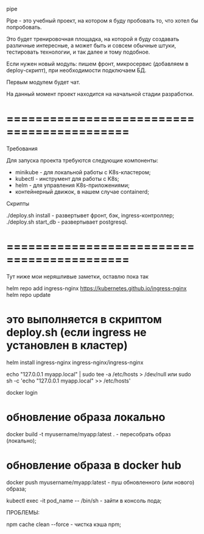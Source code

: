 pipe

Pipe - это учебный проект, на котором я буду пробовать то, что хотел бы попробовать.

Это будет тренировочная площадка, на которой я буду создавать различные интересные, а может быть и совсем обычные штуки, тестировать технологии, и так далее и тому подобное.

Если нужен новый модуль: пишем фронт, микросервис (добавляем в deploy-скрипт), при необходимости подключаем БД.

Первым модулем будет чат.

На данный момент проект находится на начальной стадии разработки.

# ===========================================

Требования

Для запуска проекта требуются следующие компоненты:

- minikube - для локальной работы с K8s-кластером;
- kubectl - инструмент для работы с K8s;
- helm - для управления K8s-приложениями;
- контейнерный движок, в нашем случае containerd;

Скрипты

./deploy.sh install - развертывет фронт, бэк, ingress-контроллер;
./deploy.sh start_db - развертывает postgresql.

# ===========================================

Тут ниже мои неряшливые заметки, оставлю пока так

helm repo add ingress-nginx https://kubernetes.github.io/ingress-nginx
helm repo update

# это выполняется в скриптом deploy.sh (если ingress не установлен в кластер)
helm install ingress-nginx ingress-nginx/ingress-nginx


echo "127.0.0.1 myapp.local" | sudo tee -a /etc/hosts > /dev/null
или
sudo sh -c 'echo "127.0.0.1 myapp.local" >> /etc/hosts'


docker login

# обновление образа локально
docker build -t myusername/myapp:latest . - пересобрать образ (локально);

# обновление образа в docker hub
docker push myusername/myapp:latest - пуш обновленного (или нового) образа;

kubectl exec -it pod_name -- /bin/sh - зайти в консоль пода;

ПРОБЛЕМЫ:

npm cache clean --force - чистка кэша npm;